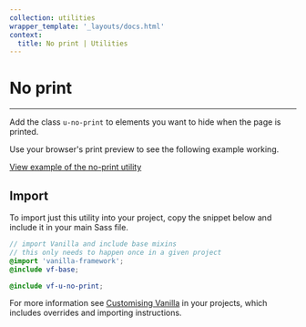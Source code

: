 ```yaml
---
collection: utilities
wrapper_template: '_layouts/docs.html'
context:
  title: No print | Utilities
---
```


# No print

<hr>

Add the class `u-no-print` to elements you want to hide when the page is printed.

Use your browser's print preview to see the following example working.

<div class="embedded-example"><a href="../../docs/examples/utilities/no-print.html" class="js-example">
View example of the no-print utility
</a></div>

## Import

To import just this utility into your project, copy the snippet below and include it in your main Sass file.

```scss
// import Vanilla and include base mixins
// this only needs to happen once in a given project
@import 'vanilla-framework';
@include vf-base;

@include vf-u-no-print;
```

For more information see [Customising Vanilla](/docs/customising-vanilla/) in your projects, which includes overrides and importing instructions.
